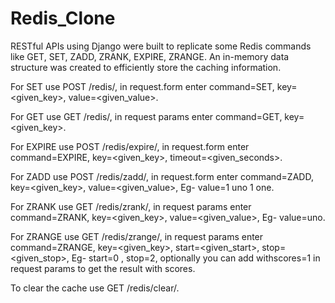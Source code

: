 # Redis_Clone
RESTful APIs using Django were built to replicate some Redis commands like GET, SET, ZADD, ZRANK, EXPIRE, ZRANGE. An in-memory data structure was created to efficiently store the caching information. 

For SET use POST /redis/, in request.form enter command=SET, key=<given_key>, value=<given_value>.

For GET use GET /redis/, in request params enter command=GET, key=<given_key>.

For EXPIRE use POST /redis/expire/, in request.form enter command=EXPIRE, key=<given_key>, timeout=<given_seconds>.

For ZADD use POST /redis/zadd/, in request.form enter command=ZADD, key=<given_key>, value=<given_value>, Eg- value=1 uno 1 one.

For ZRANK use GET /redis/zrank/, in request params enter command=ZRANK, key=<given_key>, value=<given_value>, Eg- value=uno.

For ZRANGE use GET /redis/zrange/, in request params enter command=ZRANGE, key=<given_key>, start=<given_start>, stop=<given_stop>, Eg- start=0 , stop=2, optionally you can add withscores=1 in request params to get the result with scores.

To clear the cache use GET /redis/clear/.
